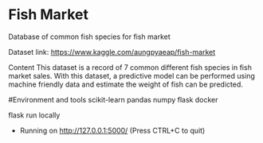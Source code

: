 # Fish Market

Database of common fish species for fish market

Dataset link: https://www.kaggle.com/aungpyaeap/fish-market

Content
This dataset is a record of 7 common different fish species in fish market sales. With this dataset, a predictive model can be performed using machine friendly data and estimate the weight of fish can be predicted.

#Environment and tools
scikit-learn
pandas
numpy
flask
docker

flask run locally
  * Running on http://127.0.0.1:5000/ (Press CTRL+C to quit)
